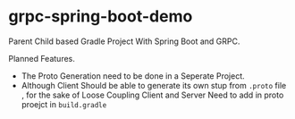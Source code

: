# grpc-spring-boot-demo
Parent Child based Gradle Project With Spring Boot and GRPC.

Planned Features.

* The Proto Generation need to be done in a Seperate Project.
* Although Client Should be able to generate its own stup from ``` .proto ``` file , for the sake of  Loose Coupling Client and Server Need to add in proto proejct in  ``` build.gradle ```

